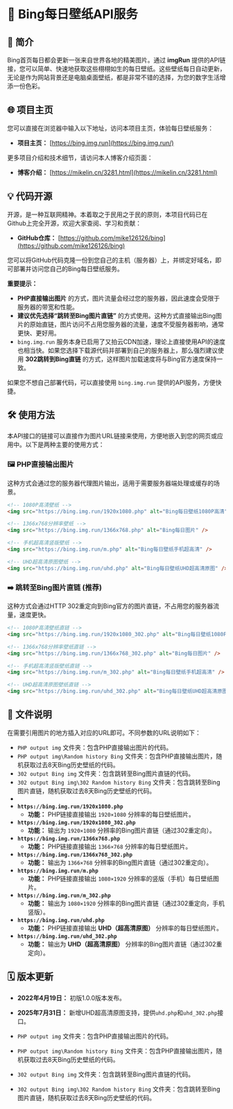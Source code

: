 # 🚀 Bing每日壁纸API服务

## 🌟 简介

Bing首页每日都会更新一张来自世界各地的精美图片。通过 **imgRun** 提供的API链接，您可以简单、快速地获取这些栩栩如生的每日壁纸。这些壁纸每日自动更新，无论是作为网站背景还是电脑桌面壁纸，都是非常不错的选择，为您的数字生活增添一份色彩。

## 🌐 项目主页

您可以直接在浏览器中输入以下地址，访问本项目主页，体验每日壁纸服务：

*   **项目主页：** [https://bing.img.run](https://bing.img.run/)

更多项目介绍和技术细节，请访问本人博客介绍页面：

*   **博客介绍：** [https://mikelin.cn/3281.html](https://mikelin.cn/3281.html)

## 💡 代码开源

开源，是一种互联网精神。本着取之于民用之于民的原则，本项目代码已在Github上完全开源，欢迎大家查阅、学习和贡献：

*   **GitHub仓库：** [https://github.com/mike126126/bing](https://github.com/mike126126/bing)

您可以将GitHub代码克隆一份到您自己的主机（服务器）上，并绑定好域名，即可部署并访问您自己的Bing每日壁纸服务。

**重要提示：**

*   **PHP直接输出图片** 的方式，图片流量会经过您的服务器，因此速度会受限于服务器的带宽和性能。
*   **建议优先选择“跳转至Bing图片直链”** 的方式使用。这种方式直接输出Bing图片的原始直链，图片访问不占用您服务器的流量，速度不受服务器影响，通常更快、更好用。
*   `bing.img.run` 服务本身已启用了又拍云CDN加速，理论上直接使用API的速度也相当快。如果您选择下载源代码并部署到自己的服务器上，那么强烈建议使用 **302跳转到Bing直链** 的方式，这样图片加载速度将与Bing官方速度保持一致。

如果您不想自己部署代码，可以直接使用 `bing.img.run` 提供的API服务，方便快捷。

## 🛠️ 使用方法

本API接口的链接可以直接作为图片URL链接来使用，方便地嵌入到您的网页或应用中。以下是两种主要的使用方式：

### 🖼️ PHP直接输出图片

这种方式会通过您的服务器代理图片输出，适用于需要服务器端处理或缓存的场景。

```html
<!-- 1080P高清壁纸 -->
<img src="https://bing.img.run/1920x1080.php" alt="Bing每日壁纸1080P高清" />

<!-- 1366x768分辨率壁纸 -->
<img src="https://bing.img.run/1366x768.php" alt="Bing每日图片" />

<!-- 手机超高清竖版壁纸 -->
<img src="https://bing.img.run/m.php" alt="Bing每日壁纸手机超高清" />

<!-- UHD超高清原图壁纸 -->
<img src="https://bing.img.run/uhd.php" alt="Bing每日壁纸UHD超高清原图" />
```

### ➡️ 跳转至Bing图片直链 (推荐)

这种方式会通过HTTP 302重定向到Bing官方的图片直链，不占用您的服务器流量，速度更快。

```html
<!-- 1080P高清壁纸直链 -->
<img src="https://bing.img.run/1920x1080_302.php" alt="Bing每日壁纸1080P高清" />

<!-- 1366x768分辨率壁纸直链 -->
<img src="https://bing.img.run/1366x768_302.php" alt="Bing每日图片" />

<!-- 手机超高清竖版壁纸直链 -->
<img src="https://bing.img.run/m_302.php" alt="Bing每日壁纸手机超高清" />

<!-- UHD超高清原图壁纸直链 -->
<img src="https://bing.img.run/uhd_302.php" alt="Bing每日壁纸UHD超高清原图" />
```

## 📄 文件说明

在需要引用图片的地方插入对应的URL即可。不同参数的URL说明如下：

*   `PHP output img` 文件夹：包含PHP直接输出图片的代码。
*   `PHP output img\Random history Bing` 文件夹：包含PHP直接输出图片，随机获取过去8天Bing历史壁纸的代码。
*   `302 output Bing img` 文件夹：包含跳转至Bing图片直链的代码。
*   `302 output Bing img\302 Random history Bing` 文件夹：包含跳转至Bing图片直链，随机获取过去8天Bing历史壁纸的代码。
*   
*   **`https://bing.img.run/1920x1080.php`**
    *   **功能：** PHP链接直接输出 `1920×1080` 分辨率的每日壁纸图片。
*   **`https://bing.img.run/1920x1080_302.php`**
    *   **功能：** 输出为 `1920×1080` 分辨率的Bing图片直链（通过302重定向）。
*   **`https://bing.img.run/1366x768.php`**
    *   **功能：** PHP链接直接输出 `1366×768` 分辨率的每日壁纸图片。
*   **`https://bing.img.run/1366x768_302.php`**
    *   **功能：** 输出为 `1366×768` 分辨率的Bing图片直链（通过302重定向）。
*   **`https://bing.img.run/m.php`**
    *   **功能：** PHP链接直接输出 `1080×1920` 分辨率的竖版（手机）每日壁纸图片。
*   **`https://bing.img.run/m_302.php`**
    *   **功能：** 输出为 `1080×1920` 分辨率的Bing图片直链（通过302重定向，手机竖版）。
*   **`https://bing.img.run/uhd.php`**
    *   **功能：** PHP链接直接输出 **UHD（超高清原图）** 分辨率的每日壁纸图片。
*   **`https://bing.img.run/uhd_302.php`**
    *   **功能：** 输出为 **UHD（超高清原图）** 分辨率的Bing图片直链（通过302重定向）。

## 🗓️ 版本更新

*   **2022年4月19日：** 初版1.0.0版本发布。

*   **2025年7月31日：** 新增UHD超高清原图支持，提供`uhd.php`和`uhd_302.php`接口。

*   `PHP output img` 文件夹：包含PHP直接输出图片的代码。
*   `PHP output img\Random history Bing` 文件夹：包含PHP直接输出图片，随机获取过去8天Bing历史壁纸的代码。
*   `302 output Bing img` 文件夹：包含跳转至Bing图片直链的代码。
*   `302 output Bing img\302 Random history Bing` 文件夹：包含跳转至Bing图片直链，随机获取过去8天Bing历史壁纸的代码。
